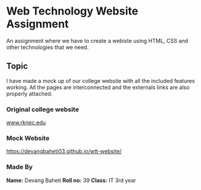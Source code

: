# Web Technology Website Assignment

An assignment where we have to create a webiste using HTML, CSS and other technologies that we need.

## Topic

I have made a mock up of our college website with all the included features working.
All the pages are interconnected and the externals links are also properly attached.

### Original college website

www.rknec.edu

### Mock Website

https://devangbaheti03.github.io/wtt-website/

### Made By

**Name:** Devang Baheti
**Roll no:** 39
**Class:** IT 3rd year
